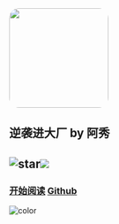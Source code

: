 <img width="180px" style="border-radius: 10%" bor src="./icon.ico">

## 逆袭进大厂 by 阿秀

## ![star](https://img.shields.io/github/stars/forthespada/InterviewGuide)![](https://img.shields.io/github/forks/forthespada/InterviewGuide)



### [开始阅读](./README.md)   [Github](https://github.com/forthespada/InterviewGuide)



![color](#fff)

